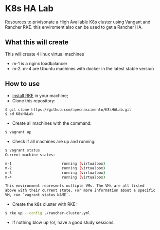 # K8s HA Lab
Resources to privisonate a High Avaliable K8s cluster using Vangant and Rancher RKE. this enviroment also  can be used to get a Rancher HA.
## What this will create
This will create 4 linux virtual machines
* m-1 is a nginx loadbalancer
* m-2..m-4 are Ubuntu machines with docker in the latest stable version
## How to use

* [Install RKE](https://rancher.com/docs/rke/latest/en/installation/#download-the-rke-binary) in your machine;   
* Clone this repository:
```sh
$ git clone https://github.com/apecnascimento/K8sHALab.git
$ cd K8sHALab
```
* Create all machines with the command: 
```sh
$ vagrant up
```
* Check if all machines are up and running:
```sh
$ vagrant status
Current machine states:

m-1                       running (virtualbox)
m-2                       running (virtualbox)
m-3                       running (virtualbox)
m-4                       running (virtualbox)

This environment represents multiple VMs. The VMs are all listed
above with their current state. For more information about a specific
VM, run `vagrant status NAME`.
```

* Create the k8s cluster with RKE:
```sh
$ rke up --config ./rancher-cluster.yml
```
* If nothing blow up \o/, have a good study sessions.